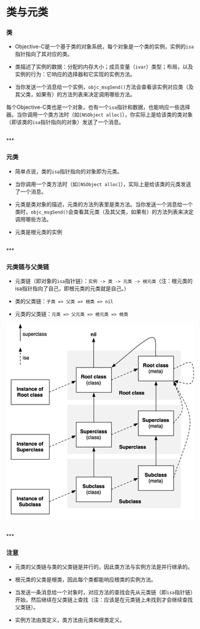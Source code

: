 # 类与元类

### 类

* Objective-C是一个基于类的对象系统，每个对象是一个类的实例，实例的`isa`指针指向了其对应的类。

* 类描述了实例的数据：分配的内存大小；成员变量（`ivar`）类型；布局，以及实例的行为：它响应的选择器和它实现的实例方法。

* 当你发送一个消息给一个实例，`objc_msgSend()`方法会查看该实例对应类（及其父类，如果有）的方法列表来决定调用哪些方法。

每个Objective-C类也是一个对象，也有一个`isa`指针和数据，也能响应一些选择器。当你调用一个类方法时（如`[NSObject alloc]`），你实际上是给该类的类对象（即该类的`isa`指针指向的对象）发送了一个消息。


<br>
***
<br>


### 元类

* 简单点说，类的`isa`指针指向的对象即为元类。

* 当你调用一个类方法时（如`[NSObject alloc]`），实际上是给该类的元类发送了一个消息。

* 元类是类对象的描述，元类的方法列表里是类方法。当你发送一个消息给一个类时，`objc_msgSend()`会查看其元类（及其父类，如果有）的方法列表来决定调用哪些方法。

* 元类是根元类的实例


<br>
***
<br>


### 元类链与父类链

* 元类链（即对象的`isa`指针链）：`实例 -> 类 -> 元类 -> 根元类`（注：根元类的isa指针指向了自己，即根元类的元类就是自己。）

* 类的父类链：`子类 => 父类 => 根类 => nil`
    
* 元类的父类链：`元类 => 父元类 => 根元类 => 根类`

![元类链与父类链](./class_and_metaclass.jpg)



<br>
***
<br>


### 注意

* 元类的父类链与类的父类链是并行的，因此类方法与实例方法是并行继承的。
    
* 根元类的父类是根类，因此每个类都能响应根类的实例方法。

* 当发送一条消息给一个对象时，对应方法的查找会先从元类链（即`isa`指针链）开始，然后继续在父类链上查找（注：应该是在元类链上未找到才会继续查找父类链）。

* 实例方法由类定义，类方法由元类和根类定义。









